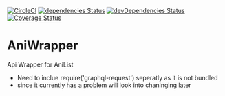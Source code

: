 [![CircleCI](https://circleci.com/gh/bote795/AniWrapper.svg?style=shield&circle-token=ce2f33360f50fe15289d265ebcbdf06f32f21360)](https://circleci.com/gh/bote795/AniWrapper)
[![dependencies Status](https://david-dm.org/bote795/AniWrapper/status.svg)](https://david-dm.org/bote795/AniWrapper)
[![devDependencies Status](https://david-dm.org/bote795/AniWrapper/dev-status.svg)](https://david-dm.org/bote795/AniWrapper?type=dev)
[![Coverage Status](https://coveralls.io/repos/github/bote795/AniWrapper/badge.svg?branch=master)](https://coveralls.io/github/bote795/AniWrapper?branch=master)
# AniWrapper
Api Wrapper for AniList

* Need to inclue require('graphql-request') seperatly as it is not bundled
* since it currently has a problem will look into chaninging later
 

